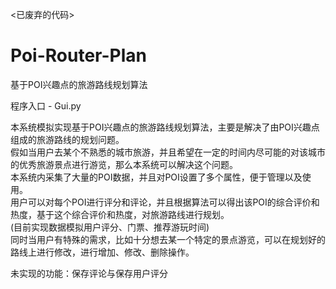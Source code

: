 <已废弃的代码>
# Poi-Router-Plan
基于POI兴趣点的旅游路线规划算法

程序入口 - Gui.py

本系统模拟实现基于POI兴趣点的旅游路线规划算法，主要是解决了由POI兴趣点组成的旅游路线的规划问题。 <br />
假如当用户去某个不熟悉的城市旅游，并且希望在一定的时间内尽可能的对该城市的优秀旅游景点进行游览，那么本系统可以解决这个问题。 <br />
本系统内采集了大量的POI数据，并且对POI设置了多个属性，便于管理以及使用。 <br />
用户可以对每个POI进行评分和评论，并且根据算法可以得出该POI的综合评价和热度，基于这个综合评价和热度，对旅游路线进行规划。 <br />
(目前实现数据模拟用户评分、门票、推荐游玩时间) <br />
同时当用户有特殊的需求，比如十分想去某一个特定的景点游览，可以在规划好的路线上进行修改，进行增加、修改、删除操作。 <br />

未实现的功能：保存评论与保存用户评分
